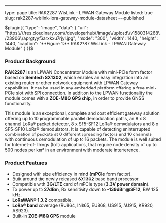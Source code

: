 ---
type: page
title: RAK2287 WisLink - LPWAN Gateway Module
listed: true
slug: rak2287-wislink-lora-gateway-module-datasheet
---published

$plugin[{
    "type": "image",
    "data": {
        "url": "https:\/\/res.cloudinary.com\/developerhub\/image\/upload\/v1580314268\/23906\/aprgtyyf6arxkxu7rjyl.jpg",
        "mode": "300",
        "width": 1440,
        "height": 1440,
        "caption": "**Figure 1:** RAK2287 WisLink - LPWAN Gateway Module"
    }
}]$

### Product Background

**RAK2287** is an LPWAN Concentrator Module with mini-PCIe form factor based on **Semtech SX1302**, which enables an easy integration into an existing router or other network equipment with LPWAN Gateway capabilities. It can be used in any embedded platform offering a free mini-PCIe slot with SPI connection.
In addition to the LPWAN functionality the module comes with a **ZOE-M8Q GPS chip,** in order to provide GNSS functionality.

This module is an exceptional, complete and cost efficient gateway solution offering up to 10 programmable parallel demodulation paths, an 8 x 8 channel LoRa® packet detector, 8 x SF5-SF12 LoRa® demodulators and 8 x SF5-SF10  LoRa® demodulators. It is capable of detecting uninterrupted combination of packets at 8 different spreading factors and 10 channels with continuous demodulation of up to 16 packets. 
The module is well suited for Internet-of-Things (IoT) applications, that require node density of up to  500 nodes per km² in an environment with moderate interference.

### Product Features

- Designed with size efficiency in mind **(mPCIe** form factor).
- Built around the newly released **SX1302** base band processor.
- Compatible with **3G/LTE** card of mPCIe type  (**3.3V power domain**).
- Tx power up to **27dBm**, Rx sensitivity down to **-139dBm@SF12**, BW 125 kHz.
- **LoRaWAN® 1.0.2** compatible.
- **LoRa® band** coverage (RU864, IN865, EU868, US915, AU915,  KR920, AS923). 
- Built-in **ZOE-M8Q GPS** module

